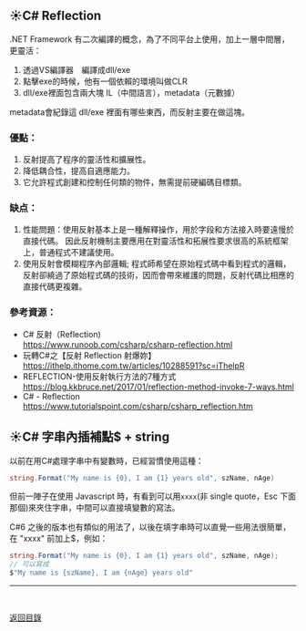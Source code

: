 ## :sunny:C#  Reflection
.NET Framework 有二次編譯的概念，為了不同平台上使用，加上一層中間層，更靈活：

1. 透過VS編譯器　編譯成dll/exe
2. 點擊exe的時候，他有一個依賴的環境叫做CLR
3. dll/exe裡面包含兩大塊 IL（中間語言），metadata（元數據）      

metadata會紀錄這 dll/exe 裡面有哪些東西，而反射主要在做這塊。

### 優點：
1. 反射提高了程序的靈活性和擴展性。
2. 降低耦合性，提高自適應能力。
3. 它允許程式創建和控制任何類的物件，無需提前硬編碼目標類。
### 缺点：
1. 性能問題：使用反射基本上是一種解釋操作，用於字段和方法接入時要遠慢於直接代碼。 因此反射機制主要應用在對靈活性和拓展性要求很高的系統框架上，普通程式不建議使用。
2. 使用反射會模糊程序內部邏輯; 程式師希望在原始程式碼中看到程式的邏輯，反射卻繞過了原始程式碼的技術，因而會帶來維護的問題，反射代碼比相應的直接代碼更複雜。

### 參考資源：
* C# 反射（Reflection)   
https://www.runoob.com/csharp/csharp-reflection.html
* 玩轉C#之【反射 Reflection 射爆妳】  
https://ithelp.ithome.com.tw/articles/10288591?sc=iThelpR
* REFLECTION-使用反射執行方法的7種方式  
https://blog.kkbruce.net/2017/01/reflection-method-invoke-7-ways.html
* C# - Reflection  
https://www.tutorialspoint.com/csharp/csharp_reflection.htm   

## :sunny:C# 字串內插補點$ + string
以前在用C#處理字串中有變數時，已經習慣使用這種：

```csharp
string.Format("My name is {0}, I am {1} years old", szName, nAge)
```

但前一陣子在使用 Javascript 時，有看到可以用`xxxx`(非 single quote，Esc 下面那個)來夾住字串，中間可以直接填變數的寫法。

C#6 之後的版本也有類似的用法了，以後在填字串時可以直覺一些用法很簡單，在 "xxxx" 前加上$，例如：

```csharp
string.Format("My name is {0}, I am {1} years old", szName, nAge); 
// 可以寫成
$"My name is {szName}, I am {nAge} years old"
```

---

<br>

[返回目錄](https://github.com/BricL/ericsplayground/blob/main/README.md)